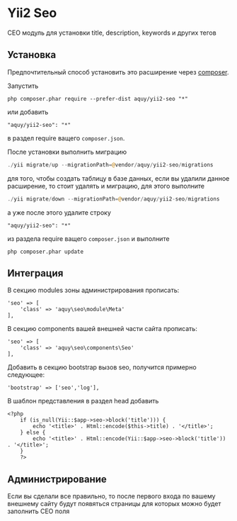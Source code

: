 Yii2 Seo
========
СЕО модуль для установки title, description, keywords и других тегов

Установка
---------

Предпочтительный способ установить это расширение через [composer](http://getcomposer.org/download/).

Запустить

```
php composer.phar require --prefer-dist aquy/yii2-seo "*"
```

или добавить

```
"aquy/yii2-seo": "*"
```

в раздел require ващего `composer.json`.

После установки выполнить миграцию

```php
./yii migrate/up --migrationPath=@vendor/aquy/yii2-seo/migrations
```

для того, чтобы создать таблицу в базе данных, если вы удалили данное расширение, то стоит удалять и миграцию, для этого выполните

```php
./yii migrate/down --migrationPath=@vendor/aquy/yii2-seo/migrations
```

а уже после этого удалите строку

```
"aquy/yii2-seo": "*"
```

из раздела require ващего `composer.json` и выполните

```
php composer.phar update
```

Интеграция
----------

В секцию modules зоны администрирования прописать:

```
'seo' => [
    'class' => 'aquy\seo\module\Meta'
],
```

В секцию components вашей внешней части сайта прописать:

```
'seo' => [
    'class' => 'aquy\seo\components\Seo'
],
```

Добавить в секцию bootstrap вызов seo, получится примерно следующее:

```
'bootstrap' => ['seo','log'],
```

В шаблон представления в раздел head добавить

```
<?php
    if (is_null(Yii::$app->seo->block('title'))) {
        echo '<title>' . Html::encode($this->title) . '</title>';
    } else {
        echo '<title>' . Html::encode(Yii::$app->seo->block('title')) . '</title>';
    }
    ?>
```

Администрирование
-----------------

Если вы сделали все правильно, то после первого входа по вашему внешнему сайту будут появяться страницы для которых можно будет заполнить СЕО поля